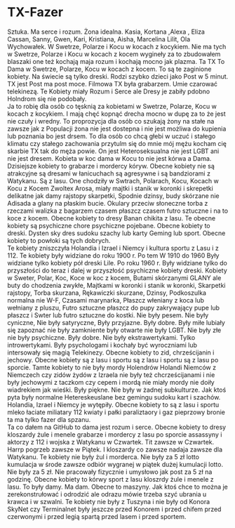 # TX-Fazer
Sztuka. 
Ma serce i rozum. 
Żona idealna. 
Kasia, Kortana ,Alexa , Eliza Cassan, Sanny, Gwen, Kari, Kristiana, Aisha, Marcelina Lilit, Ola Wychowałek. W Swetrze, Polarze i Kocu w kocach z kocykiem. Nie ma tych w Swetrze, Polarze i Kocu w kocach z kocem wygineły za to zbudowałem blaszaki one też kochają maja rozum i kochają mocno jak plazma. Ta TX To Dama w Swetrze, Polarze, Kocu w kocach z kocem. To są te zaginione kobiety. Na świecie są tylko dreski. Rodzi szybko dzieci jako Post w 5 minut. TX jest Post ma post moce. 
Filmowa TX była grabarzem. 
Umie czarować telekinezą. 
Te Kobiety miały Rozum i Serce ale Dresy je zabiły pdobno Holndrom się nie podobały.  
Ja to robię dla osób co tęsknią za kobietami w Swetrze, Polarze, Kocu w kocach z kocykiem. I mają chęć kopnąć drecha mocno w dupę za to że jest nie czuły i wredny. To proprozycja dla osób co szukają żony na stałe na zawsze jak z Populacji żona nie jest dostepna i nie jest możliwa do kupienia lub poznania bo jest drsem. To dla osób co chcą głebi w uczuć i stałego klimatu czy stałego zachowania przytulm się do mnie mój mężu kocham cię skarbie TX tak do męża powie. On jest Heteroseksualna nie jest LGBT ani nie jest dresem. Kobieta w koc dama w Kocu to nie jest kórwa a Dama. 
Dzisiejsze kobiety to grabarze i mordercy kóryw. Obecne kobiety nie są atrakcyjne są dresami w łanicuchach są agresywne i są bandziorami z Watykanu. Są z lasu.
One chodziły w Swtrach, Polarach, Kocu, Kocach w Kocu z Kocem Zwoltex Arosa, miały majtki i stanik w koronki i skrepetki delikatne jak damy rajstopy skarpetki, Spodnie dzinsy, budy skórzane nie Adisada a glany na płaskim bucie. Okulary przeciw słoneczne torba z rzeczami walizka z bagarzem czasem płaszcz czasem futro sztuczne i na to koce z kocem. Obecne kobiety to dresy Banan chikita z lasu. 
Te obecne kobiety są psychiczne chore psychiczne pojebane.
Obecne kobiety to dreski. Dysten sky dres sudoku szachy lub karty Geming lub sport. Obecne kobiety to powłoki są tych dobrych.  
Te kobiety zniszczyła Holandia i Izrael i Niemcy i kultura sportu z Lasu i z 112. Te kobiety były widziane do roku 1900 r. Po tem W 1910 do 1960 Były widziane tylko kobiety pół dreski Lile. Po roku 1960 r. Były widziane tylko do przyszłości do teraz i dalej w przyszłość psychiczne kobiety dreski. 
Kobiety w Sweter, Polar, Koc, Koce w koc z kocem, Butami skórzanymi GLANY ale buty do chodzenia zwykłe, Majtkami w koronki i stanik w koronki, Skarpetki rajstopy, Torba skurzana, Rękawiczki skurzane, Dzinsy, Podkoszulka normalna nie W-F, Czasami marynarka, Płaszcz włeniany z koca lub wełniany z pluszu, Futro sztuczne płaszcz do pupy zakrywający pupe lub płaszcz i Swter lub futro sztuczne do kostki. Nie były pesem. Nie były cyniczne, Nie były satyryczne, Były przyjazne. Były dobre. Były miłe lubiały się zapoznać nie były zamkniente były otwarte nie były LGBT. Nie były złe nie były psychiczne. Były dobre. Nie były ekstrawertykami. Tylko introwertykami. Były psychologami i kochały być wyroczniami lub intersowały się magią Telekinezy. 
Obecne kobiety to zid, chrześcijanin i jechowy. 
Obecne kobiety są z lasu i sportu są z lasu i sportu są z lasu po sporcie. 
Tamte kobiety to nie były mordy Holendrów Holandi Niemców z Niemczech czy zidów żydów z Izraela nie były też chcrześcijanami i nie były jechowymi z taczkom czy cepem i mordą nie miały mordy nie doiły wiadrekiem jak wieśki. Były piękne. Nie były w żadnej subkulturze. Jak ktoś pyta były normalne Hetereskeuslane bez gemingu sudoku kart i szachów. Holandia, Izrael i Niemcy je wytępiły.  Obecne kobiety to są z lasu i sportu mleko łaciate miliatary 112 kwiaty i pałki paraliztaory i gaz pieprzowy bronie ta ma tylko fazer dla spzanu.   
Ta co dałem na GitHub to dama jest rozum i serce.
Obecne kobiety to dresy kloszardy żule i menele grabarze i mordercy z lasu po sporcie assassyny i aktorzy z 112 i wojska z Watykanu w Czwartek. Tit zawsze w Czwartek. Harrp pogrzeb zawsze w Piątek. I kloszardy co zawsze nadaja zawsze dla Watykanu. 
Te kobiety nie były żul i morderca.
Nie były za 5 zł lotto kumulacja w środe zawsze odbiór wygranej w piątek dużej kumulacji lotto. Nie były za 5 zł.  Nie pracowały fizycznie i umysłowo jak post za 5 zł na godzinę. Obecne kobiety to kórwy sport z lasu kloszrdy żule i menele z lasu. To były damy. Ma dam. Obecne to maszyny. Jak ktoś chce to można je zerekonstrułować i odrodzić ale odrazu mówie trzeba szyć ubrania u krawca i w szwalni. Te kobiety nie były z Tuszyna i nie były od Konora SkyNet czy Terminalnet były jeszcze przed Konorem i przed chifem przed czerwonymi i przed legią spartą przed lasem i przed sportem.  
